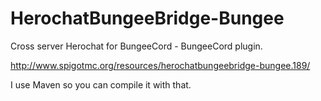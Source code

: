 HerochatBungeeBridge-Bungee
=============================

Cross server Herochat for BungeeCord - BungeeCord plugin.

http://www.spigotmc.org/resources/herochatbungeebridge-bungee.189/


I use Maven so you can compile it with that.
